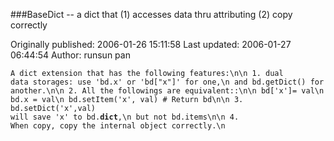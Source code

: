 ###BaseDict -- a dict that (1) accesses data thru attributing (2) copy correctly

Originally published: 2006-01-26 15:11:58
Last updated: 2006-01-27 06:44:54
Author: runsun pan

<code>A dict extension that has the following features:\n\n    1. dual data storages: use 'bd.x' or 'bd["x"]' for one,\n       and bd.getDict() for another.\n\n    2. All the followings are equivalent::\n\n           bd['x']= val\n           bd.x   = val\n           bd.setItem('x', val)  # Return bd\n\n    3. bd.setDict('x',val) will save 'x' to bd.__dict__,\n       but not bd.items\n\n    4. When copy, copy the internal object correctly.\n</code>